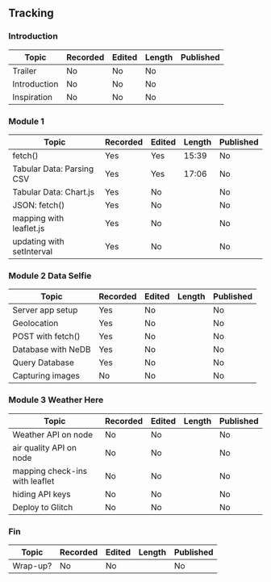 ## Tracking

### Introduction

| Topic         | Recorded      | Edited        | Length | Published     |
| ------------- | ------------- | ------------- | ------------- |------------- |
| Trailer  | No  | No  | No  |
| Introduction  | No  | No  | No  |
| Inspiration  | No  | No  | No  |

### Module 1

| Topic         | Recorded      | Edited        | Length | Published     |
| ------------- | ------------- | ------------- | ------------- | ------------- |
| fetch()  | Yes  | Yes  | 15:39 | No  |
| Tabular Data: Parsing CSV  | Yes  | Yes  | 17:06 | No  |
| Tabular Data: Chart.js | Yes  | No  |  | No  |
| JSON: fetch() | Yes  | No  |   |No  |
| mapping with leaflet.js | Yes  | No  |   |No  |
| updating with setInterval | Yes  | No  |   |No  |

### Module 2 Data Selfie

| Topic         | Recorded      | Edited        | Length | Published     |
| ------------- | ------------- | ------------- | ------------- |------------- |
| Server app setup  | Yes  | No  |   | No  |
| Geolocation  | Yes  | No  |   | No  |
| POST with fetch() | Yes  | No  |   | No  |
| Database with NeDB | Yes  | No  |   | No  |
| Query Database | Yes  | No  |   | No  |
| Capturing images | No  | No  |   | No  |

### Module 3 Weather Here

| Topic         | Recorded      | Edited        | Length | Published     |
| ------------- | ------------- | ------------- | ------------- |------------- |
| Weather API on node  | No  | No  |   |No  |
| air quality API on node  | No  | No  |   |No  |
| mapping check-ins with leaflet | No  | No  |  | No  |
| hiding API keys | No  | No  |   |No  |
| Deploy to Glitch | No  | No  |   |No  |

### Fin

| Topic         | Recorded      | Edited        |  Length | Published     |
| ------------- | ------------- | ------------- | ------------- |------------- |
| Wrap-up?  | No  | No  |  | No  |


